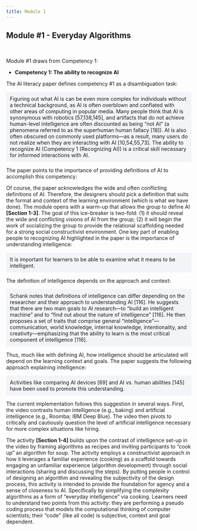 ```yaml
---
title: Module 1
---
```


## Module #1 - Everyday Algorithms

<br>

Module #1 draws from Competency 1: 

* **Competency 1: The ability to recognize AI**

The AI literacy paper defines competency #1 as a disambiguation task:

<div style="background-color:#F3F4F8;padding:10px;">Figuring out what AI is can be even more complex for individuals without a technical background, as AI is often overblown and conflated with other areas of computing in popular media. Many people think that AI is synonymous with robotics [57,138,145], and artifacts that do not achieve human-level intelligence are often discounted as being “not AI” (a phenomena referred to as the superhuman human fallacy [18]). AI is also often obscured on commonly used platforms—as a result, many users do not realize when they are interacting with AI [10,54,55,73]. The ability to recognize AI (Competency 1 (Recognizing AI)) is a critical skill necessary for informed interactions with AI.</div>

The paper points to the importance of providing definitions of AI to accomplish this competency: 


Of course, the paper acknowledges the wide and often conflicting definitions of AI. Therefore, the designers should pick a definition that suits the format and context of the learning environment (which is what we have done). The module opens with a warm-up that allows the group to define AI **[Section 1-3]**. The goal of this ice-breaker is two-fold: (1) it should reveal the wide and conflicting visions of AI from the group; (2) it will begin the work of socializing the group to provide the relational scaffolding needed for a strong social constructivist environment. 
One key part of enabling people to recognizing AI highlighted in the paper is the importance of understanding intelligence:

<div style="background-color:#F3F4F8;padding:10px;">It is important for learners to be able to examine what it means to be intelligent.</div>

The definition of intelligence depends on the approach and context:

<div style="background-color:#F3F4F8;padding:10px;">Schank notes that definitions of intelligence can differ depending on the researcher and their approach to understanding AI [116]. He suggests that there are two main goals to AI research—to “build an intelligent machine” and to “find out about the nature of intelligence” [116]. He then proposes a set of traits that comprise general “intelligence”— communication, world knowledge, internal knowledge, intentionality, and creativity—emphasizing that the ability to learn is the most critical component of intelligence [116].</div>

Thus, much like with defining AI, how intelligence should be articulated will depend on the learning context and goals. The paper suggests the following approach explaining intelligence:

<div style="background-color:#F3F4F8;padding:10px;">Activities like comparing AI devices [69] and AI vs. human abilities [145] have been used to promote this understanding.</div>

The current implementation follows this suggestion in several ways. First, the video contrasts human intelligence (e.g., baking) and artificial intelligence (e.g., Roomba; IBM Deep Blue). The video then pivots to critically and cautiously question the level of artificial intelligence necessary for more complex situations like hiring.

The activity **[Section 1-4]** builds upon the contrast of intelligence set-up in the video by framing algorithms as recipes and inviting participants to “cook up” an algorithm for soup. The activity employs a constructivist approach in how it leverages a familiar experience (cooking) as a scaffold towards engaging an unfamiliar experience (algorithm development) through social interactions (sharing and discussing the steps). By putting people in control of designing an algorithm and revealing the subjectivity of the design process, this activity is intended to provide the foundation for agency and a sense of closeness to AI. Specifically by simplifying the complexity algorithms as a form of “everyday intelligence” via cooking. Learners need to understand two points from this activity: they are performing a pseudo coding process that models the computational thinking of computer scientists; their “code”  (like all code) is subjective, context and goal dependent. 
